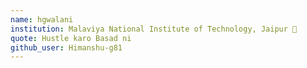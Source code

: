 ```yaml
---
name: hgwalani 
institution: Malaviya National Institute of Technology, Jaipur 🚩
quote: Hustle karo Basad ni 
github_user: Himanshu-g81
---
```

